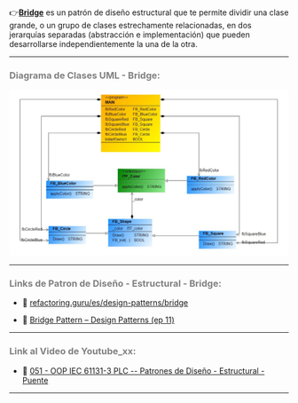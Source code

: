 👉[**Bridge**](https://refactoring.guru/es/design-patterns/bridge) es un patrón de diseño estructural que te permite dividir una clase grande, o un grupo de clases estrechamente relacionadas, en dos jerarquías separadas (abstracción e implementación) que pueden desarrollarse independientemente la una de la otra.
***
### <span style="color:grey">Diagrama de Clases UML - Bridge:</span>

![Design_Pattern_Structural_Bridge](../../imagenes/Design_Pattern_Structural_Bridge.JPG)
***
### <span style="color:grey">Links de Patron de Diseño - Estructural - Bridge:</span>

- 🔗 [refactoring.guru/es/design-patterns/bridge](https://refactoring.guru/es/design-patterns/bridge)

- 🔗 [Bridge Pattern – Design Patterns (ep 11)](https://www.youtube.com/watch?v=F1YQ7YRjttI)
***
### <span style="color:grey">Link al Video de Youtube_xx:</span>
- 🔗 [051 - OOP IEC 61131-3 PLC -- Patrones de Diseño - Estructural - Puente]()
***
